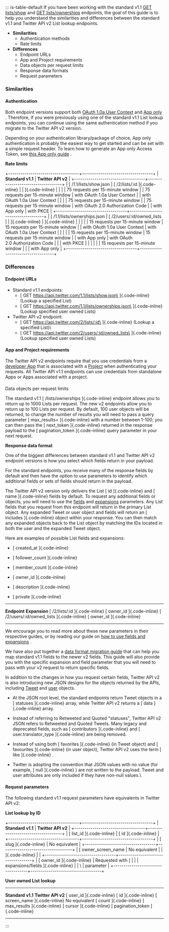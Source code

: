 ::: is-table-default
If you have been working with the standard v1.1 [GET
lists/show](https://developer.twitter.com/en/docs/twitter-api/v1/accounts-and-users/create-manage-lists/api-reference/get-lists-show)
and [GET
lists/ownerships](https://developer.twitter.com/en/docs/twitter-api/v1/accounts-and-users/create-manage-lists/api-reference/get-lists-ownerships)
endpoints, the goal of this guide is to help you understand the
similarities and differences between the standard v1.1 and Twitter API
v2 List lookup endpoints.

-   **Similarities**
    -   Authentication methods
    -   Rate limits
-   **Differences**
    -    Endpoint URLs
    -   App and Project requirements
    -   Data objects per request limits
    -   Response data formats
    -   Request parameters

### Similarities

####   **Authentication**  

Both endpoint versions support both [OAuth 1.0a User
Context](https://developer.twitter.com/content/developer-twitter/en/docs/authentication/oauth-1-0a)
and [App
only](https://developer.twitter.com/content/developer-twitter/en/docs/authentication/oauth-2-0)
. Therefore, if you were previously using one of the standard v1.1 List
lookup endpoints, you can continue using the same authentication method
if you migrate to the Twitter API v2 version.

Depending on your authentication library/package of choice, App only
authentication is probably the easiest way to get started and can be set
with a simple request header. To learn how to generate an App only
Access Token, see [this App only
guide](https://developer.twitter.com/en/docs/basics/authentication/overview/application-only)
.

**Rate limits**

+-----------------------------------+-----------------------------------+
| **Standard v1.1**                 | **Twitter API v2**                |
+-----------------------------------+-----------------------------------+
| [ /1.1/lists/show.json            | [ /2/lists/:id ]{.code-inline}    |
| ]{.code-inline}                   |                                   |
|                                   | 75 requests per 15-minute window  |
| 75 requests per 15-minute window  | with OAuth 1.0a User Context      |
| with OAuth 1.0a User Context      |                                   |
|                                   | 75 requests per 15-minute window  |
| 75 requests per 15-minute window  | with OAuth 2.0 Authorization Code |
| with App only                     | with PKCE                         |
+-----------------------------------+-----------------------------------+
| [ /1.1/lists/ownerships.json      | [ /2/users/:id/owned_lists        |
| ]{.code-inline}                   | ]{.code-inline}                   |
|                                   |                                   |
| 15 requests per 15-minute window  | 15 requests per 15-minute window  |
| with OAuth 1.0a User Context      | with OAuth 1.0a User Context      |
|                                   |                                   |
| 15 requests per 15-minute window  | 15 requests per 15-minute window  |
| with App only                     | with OAuth 2.0 Authorization Code |
|                                   | with PKCE                         |
|                                   |                                   |
|                                   | 15 requests per 15-minute window  |
|                                   | with App only                     |
+-----------------------------------+-----------------------------------+

#### 

### Differences

#### Endpoint URLs

-   Standard v1.1 endpoints:
    -   [ GET https://api.twitter.com/1.1/lists/show.json\
        ]{.code-inline} (Lookup a specified List)
    -   [ GET https://api.twitter.com/1.1/lists/ownerships.json\
        ]{.code-inline} (Lookup specified user owned Lists)
-   Twitter API v2 endpoint:
    -   [ GET https://api.twitter.com/2/lists/:id\
        ]{.code-inline} (Lookup a specified List)\
    -   [ GET https://api.twitter.com/2/users/:id/owned_lists\
        ]{.code-inline} (Lookup specified user owned Lists)

#### 

#### App and Project requirements

The Twitter API v2 endpoints require that you use credentials from a
[developer App](https://developer.twitter.com/en/docs/apps) that is
associated with a
[Project](https://developer.twitter.com/en/docs/projects) when
authenticating your requests. All Twitter API v1.1 endpoints can use
credentials from standalone Apps or Apps associated with a project.

#### 

Data objects per request limits

The standard v1.1 [ /lists/ownerships ]{.code-inline} endpoint allows
you to return up to 1000 Lists per request. The new v2 endpoints allow
you to return up to 100 Lists per request. By default, 100 user objects
will be returned, to change the number of results you will need to pass
a query parameter [ max_results= ]{.code-inline} with a number between
1-100; you can then pass the [ next_token ]{.code-inline} returned in
the response payload to the [ pagination_token ]{.code-inline} query
parameter in your next request.

**Response data format**

One of the biggest differences between standard v1.1 and Twitter API v2
endpoint versions is how you select which fields return in your payload.

For the standard endpoints, you receive many of the response fields by
default and then have the option to use parameters to identify which
additional fields or sets of fields should return in the payload.

The Twitter API v2 version only delivers the List [ id ]{.code-inline}
and [ name ]{.code-inline} fields by default. To request any additional
fields or objects, you will need to use the
[fields](https://developer.twitter.com/en/docs/twitter-api/fields/content/developer-twitter/en/docs/twitter-api/fields)
and
[expansions](https://developer.twitter.com/en/docs/twitter-api/fields/content/developer-twitter/en/docs/twitter-api/expansions)
parameters. Any List fields that you request from this endpoint will
return in the primary List object. Any expanded Tweet or user object and
fields will return an [ includes ]{.code-inline} object within your
response. You can then match any expanded objects back to the List
object by matching the IDs located in both the user and the expanded
Tweet object.

Here are examples of possible List fields and expansions:

-   [ created_at ]{.code-inline}

-   [ follower_count ]{.code-inline}

-   [ member_count ]{.code-inline}

-   [ owner_id ]{.code-inline}

-   [ description ]{.code-inline}

-   [ private ]{.code-inline}

  -------------------------------------------- ----------------------------
  **Endpoint**                                 **Expansion**
  [ /2/lists/:id ]{.code-inline}               [ owner_id ]{.code-inline}
  [ /2/users/:id/owned_lists ]{.code-inline}   [ owner_id ]{.code-inline}
  -------------------------------------------- ----------------------------

We encourage you to read more about these new parameters in their
respective guides, or by reading our guide on [how to use fields and
expansions](https://developer.twitter.com/en/docs/twitter-api/data-dictionary/using-fields-and-expansions)
.

We have also put together a [data format migration
guide](https://developer.twitter.com/en/docs/twitter-api/migrate/data-formats/standard-v1-1-to-v2)
that can help you map standard v1.1 fields to the newer v2 fields. This
guide will also provide you with the specific expansion and field
parameter that you will need to pass with your v2 request to return
specific fields.

In addition to the changes in how you request certain fields, Twitter
API v2 is also introducing new JSON designs for the objects returned by
the APIs, including
[Tweet](https://developer.twitter.com/en/docs/twitter-api/data-dictionary/object-model/tweet)
and
[user](https://developer.twitter.com/en/docs/twitter-api/data-dictionary/object-model/user)
objects.

-   At the JSON root level, the standard endpoints return Tweet objects
    in a [ statuses ]{.code-inline} array, while Twitter API v2 returns
    a [ data ]{.code-inline} array.

-   Instead of referring to Retweeted and Quoted \"statuses\", Twitter
    API v2 JSON refers to Retweeted and Quoted Tweets. Many legacy and
    deprecated fields, such as [ contributors ]{.code-inline} and [
    user.translator_type ]{.code-inline} are being removed.

-   Instead of using both [ favorites ]{.code-inline} (in Tweet object)
    and [ favourites ]{.code-inline} (in user object), Twitter API v2
    uses the term [ like ]{.code-inline} .

-   Twitter is adopting the convention that JSON values with no value
    (for example, [ null ]{.code-inline} ) are not written to the
    payload. Tweet and user attributes are only included if they have
    non-null values.\

#### Request parameters

The following standard v1.1 request parameters have equivalents in
Twitter API v2:

**List lookup by ID**

+-----------------------------------+-----------------------------------+
| **Standard v1.1**                 | **Twitter API v2**                |
+-----------------------------------+-----------------------------------+
| [ list_id ]{.code-inline}         | [ id ]{.code-inline}              |
+-----------------------------------+-----------------------------------+
| [ slug ]{.code-inline}            | No equivalent                     |
+-----------------------------------+-----------------------------------+
| [ owner_screen_name               | No equivalent                     |
| ]{.code-inline}                   |                                   |
+-----------------------------------+-----------------------------------+
| [ owner_id ]{.code-inline}        | Requested with [                  |
|                                   | expansions/fields ]{.code-inline} |
| \                                 | parameter                         |
+-----------------------------------+-----------------------------------+

**User owned List lookup**

  ------------------------------- ------------------------------------
  **Standard v1.1**               **Twitter API v2**
  [ user_id ]{.code-inline}       [ id ]{.code-inline}
  [ screen_name ]{.code-inline}   No equivalent
  [ count ]{.code-inline}         [ max_results ]{.code-inline}
  [ cursor ]{.code-inline}        [ pagination_token ]{.code-inline}
                                  
  ------------------------------- ------------------------------------
:::
